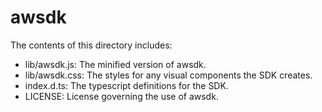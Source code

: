 <!---
 * American Well Consumer Web SDK
 *
 * Copyright © 2017 American Well.
 * All rights reserved.
 *
 * It is illegal to use, reproduce or distribute
 * any part of this Intellectual Property without
 * prior written authorization from American Well.
 */
-->

# awsdk
The contents of this directory includes:
- lib/awsdk.js: The minified version of awsdk.
- lib/awsdk.css: The styles for any visual components the SDK creates.
- index.d.ts: The typescript definitions for the SDK.
- LICENSE: License governing the use of awsdk.
